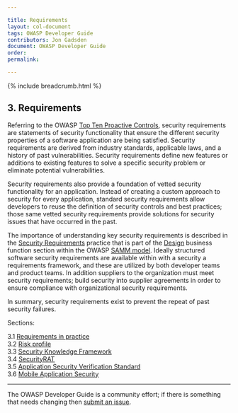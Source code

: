 ```yaml
---

title: Requirements
layout: col-document
tags: OWASP Developer Guide
contributors: Jon Gadsden
document: OWASP Developer Guide
order:
permalink:

---
```


{% include breadcrumb.html %}

## 3. Requirements

Referring to the OWASP [Top Ten Proactive Controls][control1], security requirements are statements of
security functionality that ensure the different security properties of a software application are being satisfied.
Security requirements are derived from industry standards, applicable laws, and a history of past vulnerabilities.
Security requirements define new features or additions to existing features to solve a specific security problem
or eliminate potential vulnerabilities.

Security requirements also provide a foundation of vetted security functionality for an application.
Instead of creating a custom approach to security for every application,
standard security requirements allow developers to reuse the definition of security controls and best practices;
those same vetted security requirements provide solutions for security issues that have occurred in the past.

The importance of understanding key security requirements is described in the [Security Requirements][sammdsr]
practice that is part of the [Design][sammd] business function section within the OWASP [SAMM model][samm].
Ideally structured software security requirements are available within with a security a requirements framework,
and these are utilized by both developer teams and product teams.
In addition suppliers to the organization must meet security requirements;
build security into supplier agreements in order to ensure compliance with organizational security requirements.

In summary, security requirements exist to prevent the repeat of past security failures.

Sections:

3.1 [Requirements in practice](#requirements-in-practice)  
3.2 [Risk profile](#risk-profile)  
3.3 [Security Knowledge Framework](#security-knowledge-framework)  
3.4 [SecurityRAT](#security-rat)  
3.5 [Application Security Verification Standard](#application-security-verification-standard)  
3.6 [Mobile Application Security](#mobile-application-security)  

----

The OWASP Developer Guide is a community effort; if there is something that needs changing then [submit an issue][issue0500].

[control1]: https://owasp.org/www-project-proactive-controls/v3/en/c1-security-requirements
[issue0500]: https://github.com/OWASP/www-project-developer-guide/issues/new?labels=enhancement&template=request.md&title=Update:%2005-requirements/00-toc
[samm]: https://owaspsamm.org/about/
[sammd]: https://owaspsamm.org/model/design/
[sammdsr]: https://owaspsamm.org/model/design/security-requirements/
